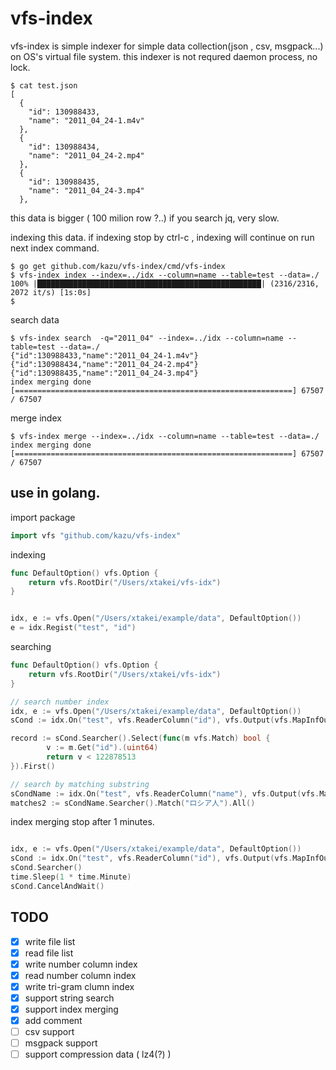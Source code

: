 vfs-index
===================

vfs-index is simple indexer for simple data collection(json , csv, msgpack...) on OS's virtual file system.
this indexer is not requred daemon process, no lock. 


```console
$ cat test.json
[
  {
    "id": 130988433,
    "name": "2011_04_24-1.m4v"
  },
  {
    "id": 130988434,
    "name": "2011_04_24-2.mp4"
  },
  {
    "id": 130988435,
    "name": "2011_04_24-3.mp4"
  },

```

this data is bigger ( 100 milion row ?..)
if you search jq, very slow.

indexing this data. if indexing stop by ctrl-c , indexing will continue on run next index command.

```console 
$ go get github.com/kazu/vfs-index/cmd/vfs-index
$ vfs-index index --index=../idx --column=name --table=test --data=./
100% |██████████████████████████████████████████████████| (2316/2316, 2072 it/s) [1s:0s]
$
```

search data 

```
$ vfs-index search  -q="2011_04" --index=../idx --column=name --table=test --data=./
{"id":130988433,"name":"2011_04_24-1.m4v"}
{"id":130988434,"name":"2011_04_24-2.mp4"}
{"id":130988435,"name":"2011_04_24-3.mp4"}
index merging done [==============================================================] 67507 / 67507
```

merge index

```
$ vfs-index merge --index=../idx --column=name --table=test --data=./
index merging done [==============================================================] 67507 / 67507
```


## use in golang.

import package 

```go
import vfs "github.com/kazu/vfs-index"
```


indexing 

```go
func DefaultOption() vfs.Option {
	return vfs.RootDir("/Users/xtakei/vfs-idx")
}


idx, e := vfs.Open("/Users/xtakei/example/data", DefaultOption())
e = idx.Regist("test", "id")
```

searching 
```go
func DefaultOption() vfs.Option {
	return vfs.RootDir("/Users/xtakei/vfs-idx")
}

// search number index
idx, e := vfs.Open("/Users/xtakei/example/data", DefaultOption())
sCond := idx.On("test", vfs.ReaderColumn("id"), vfs.Output(vfs.MapInfOutput))

record := sCond.Searcher().Select(func(m vfs.Match) bool {
		v := m.Get("id").(uint64)
		return v < 122878513
}).First()

// search by matching substring
sCondName := idx.On("test", vfs.ReaderColumn("name"), vfs.Output(vfs.MapInfOutput))
matches2 := sCondName.Searcher().Match("ロシア人").All()

```


index merging
stop after 1 minutes.

```go

idx, e := vfs.Open("/Users/xtakei/example/data", DefaultOption())
sCond := idx.On("test", vfs.ReaderColumn("id"), vfs.Output(vfs.MapInfOutput))
sCond.Searcher()
time.Sleep(1 * time.Minute)
sCond.CancelAndWait()
```



## TODO

- [x] write file list
- [x] read file list 
- [x] write number column index
- [x] read number column index
- [x] write tri-gram clumn index
- [x] support string search
- [x] support index merging
- [x] add comment
- [ ] csv support 
- [ ] msgpack support
- [ ] support compression data (  lz4(?) )